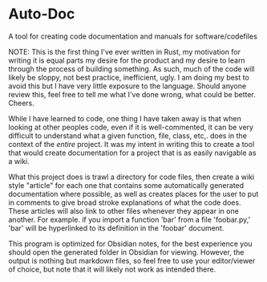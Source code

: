 # Auto-Doc
A tool for creating code documentation and manuals for software/codefiles

NOTE:
This is the first thing I've ever written in Rust, my motivation for writing it is equal parts my desire for the product
and my desire to learn through the process of building something. As such, much of the code will likely be sloppy, not 
best practice, inefficient, ugly. I am doing my best to avoid this but I have very little exposure to the language. Should
anyone review this, feel free to tell me what I've done wrong, what could be better. Cheers. 

While I have learned to code, one thing I have taken away is that when looking at other peoples code, even if it is well-commented,
it can be very difficult to understand what a given function, file, class, etc,. does in the context of the *entire* project. It was 
my intent in writing this to create a tool that would create documentation for a project that is as easily navigable as a wiki.

What this project does is trawl a directory for code files, then create a wiki style "article" for each one that contains
some automatically generated documentation where possible, as well as creates places for the user to put in comments to give
broad stroke explanations of what the code does. These articles will also link to other files whenever they appear in one another.
For example. if you import a function 'bar' from a file 'foobar.py,' 'bar' will be hyperlinked to its definition in the 'foobar' 
document. 

This program is optimized for Obsidian notes, for the best experience you should open the generated folder in Obsidian for viewing. 
However, the output is nothing but markdown files, so feel free to use your editor/viewer of choice, but note that it will likely not work as intended there. 
